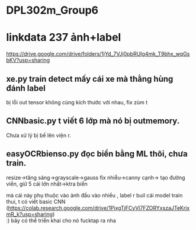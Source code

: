 # DPL302m_Group6
# linkdata 237 ảnh+label
https://drive.google.com/drive/folders/1jYd_7VJj0pbRUIg4mk_T9bhx_wqGsbKV?usp=sharing

## xe.py train detect mấy cái xe mà thằng hùng đánh label 
bị lỗi out tensor không cùng kích thước với nhau, fix zùm t

## CNNbasic.py t viết 6 lớp mà nó bị outmemory. 
Chưa xử lý bị bế lên viện r. 

## easyOCRbienso.py đọc biển bằng ML thôi, chưa train. 
resize->tăng sáng->grayscale->gauss fix nhiễu->canny cạnh-> tạo đường viền, giữ 5 cái lớn nhất->ktra biển

mà cái này phụ thuộc vào ảnh đầu vào nhiều , label r buil cái model train thui, t có viết basic CNN (https://colab.research.google.com/drive/1PjxgTjFCyVl7FZORYxszaJTeKrixmR_k?usp=sharing)   
:) bây có thể triển khai cho nó fucktap ra nha

